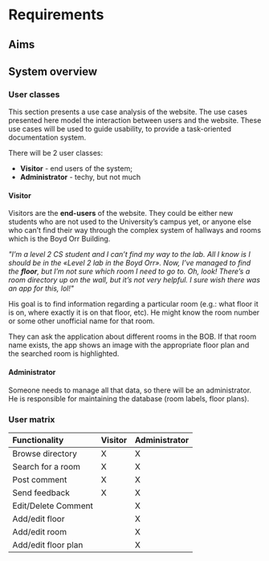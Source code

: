 # Requirements #

## Aims ##
## System overview ##

### User classes ###

This section presents a use case analysis of the website. The use cases presented here model the interaction between users and the website. These use cases will be used to guide usability, to provide a task-oriented documentation system.

There will be 2 user classes:
  * **Visitor** - end users of the system;
  * **Administrator** - techy, but not much

#### Visitor ####
Visitors are the **end-users** of the website. They could be either new students who are not used to the University’s campus yet, or anyone else who can’t find their way through the complex system of hallways and rooms which is the Boyd Orr Building.

_"I’m a level 2 CS student and I can’t find my way to the lab. All I know is I should be in the «Level 2 lab in the Boyd Orr». Now, I’ve managed to find the **floor**, but I’m not sure which room I need to go to. Oh, look! There’s a room directory up on the wall, but it’s not very helpful. I sure wish there was an app for this, lol!"_

His goal is to find information regarding a particular room (e.g.: what floor it is on, where exactly it is on that floor, etc). He might know the room number or some other unofficial name for that room.

They can ask the application about different rooms in the BOB. If that room name exists, the app shows an image with the appropriate floor plan and the searched room is highlighted.

#### Administrator ####
Someone needs to manage all that data, so there will be an administrator. He is responsible for maintaining the database (room labels, floor plans).

### User matrix ###
| **Functionality**     | **Visitor** | **Administrator** |
|:----------------------|:------------|:------------------|
| Browse directory      |  X          |  X                |
| Search for a room     |  X          |  X                |
| Post comment          |  X          |  X                |
| Send feedback         |  X          |  X                |
| Edit/Delete Comment   |             |  X                |
| Add/edit floor        |             |  X                |
| Add/edit room         |             |  X                |
| Add/edit floor plan   |             |  X                |